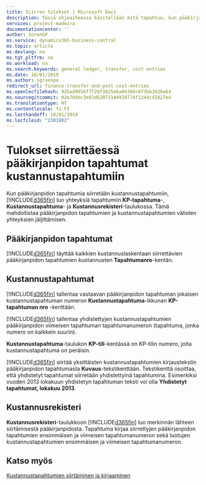 ```yaml
---
title: Siirron tulokset | Microsoft Docs
description: Tässä ohjeaiheessa käsitellään mitä tapahtuu, kun pääkirjanpidon tapahtumat siirretään kustannustapahtumiin.
services: project-madeira
documentationcenter: ''
author: SorenGP
ms.service: dynamics365-business-central
ms.topic: article
ms.devlang: na
ms.tgt_pltfrm: na
ms.workload: na
ms.search.keywords: general ledger, transfer, cost entries
ms.date: 10/01/2019
ms.author: sgroespe
redirect_url: finance-transfer-and-post-cost-entries
ms.openlocfilehash: 92bad9916f7f2bf3825eba04366c6f3bb3436a64
ms.sourcegitcommit: 02e704bc3e01d62072144919774f1244c42827e4
ms.translationtype: HT
ms.contentlocale: fi-FI
ms.lasthandoff: 10/01/2019
ms.locfileid: "2301802"
---
```

# <a name="results-of-transferring-general-ledger-entries-to-cost-entries"></a>Tulokset siirrettäessä pääkirjanpidon tapahtumat kustannustapahtumiin
Kun pääkirjanpidon tapahtumia siirretään kustannustapahtumiin, [!INCLUDE[d365fin](includes/d365fin_md.md)] luo yhteyksiä tapahtumiin **KP-tapahtuma**-, **Kustannustapahtuma**- ja **Kustannusrekisteri**-taulukossa. Tämä mahdollistaa pääkirjanpidon tapahtumien ja kustannustapahtumien välisten yhteyksien jäljittämisen.  

## <a name="general-ledger-entries"></a>Pääkirjanpidon tapahtumat  
[!INCLUDE[d365fin](includes/d365fin_md.md)] täyttää kaikkien kustannuslaskentaan siirrettävien pääkirjanpidon tapahtumien kustannusten **Tapahtumanro**-kentän.  

## <a name="cost-entries"></a>Kustannustapahtumat  
[!INCLUDE[d365fin](includes/d365fin_md.md)] tallentaa vastaavan pääkirjanpidon tapahtuman jokaisen kustannustapahtuman numeron **Kustannustapahtuma**-ikkunan **KP-tapahtuman nro** -kenttään.  

[!INCLUDE[d365fin](includes/d365fin_md.md)] tallentaa yhdistettyjen kustannustapahtumien pääkirjanpidon viimeisen tapahtuman tapahtumanumeron (tapahtuma, jonka numero on kaikkein suurin).  

**Kustannustapahtuma**-taulukon **KP-tili**-kentässä on KP-tilin numero, jolta kustannustapahtuma on peräisin.  

[!INCLUDE[d365fin](includes/d365fin_md.md)] siirtää yksittäisten kustannustapahtumien kirjaustekstin pääkirjanpidon tapahtumasta **Kuvaus**-tekstikenttään. Tekstikenttä osoittaa, että yhdistetyt tapahtumat siirretään yhdistettyinä tapahtumina. Esimerkiksi vuoden 2013 lokakuun yhdistetyn tapahtuman teksti voi olla **Yhdistetyt tapahtumat, lokakuu 2013**.  

## <a name="cost-register"></a>Kustannusrekisteri  
**Kustannusrekisteri**-taulukkoon [!INCLUDE[d365fin](includes/d365fin_md.md)] luo merkinnän lähteen siirtämisestä pääkirjanpidosta. Tapahtuma kirjaa siirrettyjen pääkirjanpidon tapahtumien ensimmäisen ja viimeisen tapahtumanumeron sekä luotujen kustannustapahtumien ensimmäisen ja viimeisen tapahtumanumeron.  

## <a name="see-also"></a>Katso myös  
[Kustannustapahtumien siirtäminen ja kirjaaminen](finance-transfer-and-post-cost-entries.md)   
